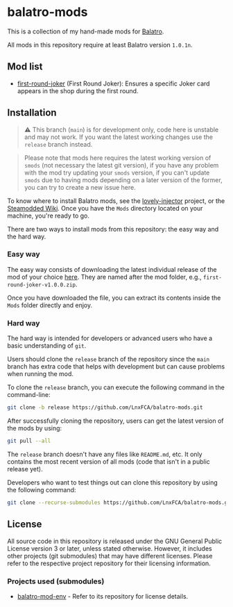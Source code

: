 # balatro-mods

This is a collection of my hand-made mods for [Balatro](https://store.steampowered.com/app/2379780).

All mods in this repository require at least Balatro version `1.0.1n`.

## Mod list

- [first-round-joker](./first-round-joker) (First Round Joker): Ensures a specific Joker card appears in the shop during the first round.

## Installation

> ⚠️ This branch (`main`) is for development only, code here is unstable and may not work. If you want the latest
> working changes use the `release` branch instead.

> Please note that mods here requires the latest working version of `smods` (not necessary the latest git version), if you have any problem with the mod
> try updating your `smods` version, if you can't update `smods` due to having mods depending on a later version
> of the former, you can try to create a new issue here.

To know where to install Balatro mods, see the
[lovely-injector](https://github.com/ethangreen-dev/lovely-injector?tab=readme-ov-file#manual-installation)
project, or the [Steamodded Wiki](https://github.com/Steamodded/smods/wiki/#step-3-installing-steamodded).
Once you have the `Mods` directory located on your machine, you're ready to go.

There are two ways to install mods from this repository: the easy way and the hard way.

### Easy way

The easy way consists of downloading the latest individual release of the mod of
your choice [here](https://github.com/LnxFCA/balatro-mods/releases). They are named
after the mod folder, e.g., `first-round-joker-v1.0.0.zip`.

Once you have downloaded the file, you can extract its contents inside the `Mods` folder
directly and enjoy.

### Hard way

The hard way is intended for developers or advanced users who have a basic understanding of `git`.

Users should clone the `release` branch of the repository since the `main` branch
has extra code that helps with development but can cause problems when running
the mod.

To clone the `release` branch, you can execute the following command in the command-line:

```sh
git clone -b release https://github.com/LnxFCA/balatro-mods.git
```

After successfully cloning the repository, users can get the latest version of the mods by using:

```sh
git pull --all
```

The `release` branch doesn't have any files like `README.md`, etc. It only contains the most recent version of all mods (code that isn't in a public release yet).

Developers who want to test things out can clone this repository by using the following command:

```sh
git clone --recurse-submodules https://github.com/LnxFCA/balatro-mods.git
```

## License

All source code in this repository is released under the GNU General Public License version 3 or later, unless stated otherwise.
However, it includes other projects (git submodules) that may have different licenses. Please refer to the respective project
repository for their licensing information.

### Projects used (submodules)

- [balatro-mod-env](https://github.com/LnxFCA/balatro-mod-env) - Refer to its repository for license details.
